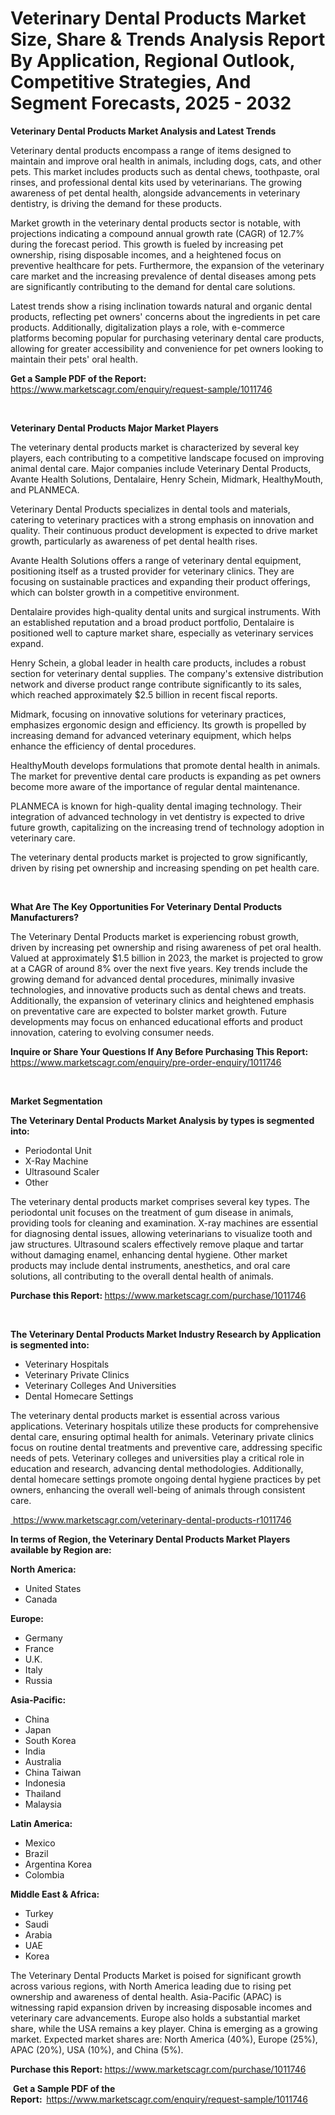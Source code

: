 <p><h1>Veterinary Dental Products Market Size, Share & Trends Analysis Report By Application, Regional Outlook, Competitive Strategies, And Segment Forecasts, 2025 - 2032</h1></p><p><strong>Veterinary Dental Products Market Analysis and Latest Trends</strong></p>
<p><p>Veterinary dental products encompass a range of items designed to maintain and improve oral health in animals, including dogs, cats, and other pets. This market includes products such as dental chews, toothpaste, oral rinses, and professional dental kits used by veterinarians. The growing awareness of pet dental health, alongside advancements in veterinary dentistry, is driving the demand for these products.</p><p>Market growth in the veterinary dental products sector is notable, with projections indicating a compound annual growth rate (CAGR) of 12.7% during the forecast period. This growth is fueled by increasing pet ownership, rising disposable incomes, and a heightened focus on preventive healthcare for pets. Furthermore, the expansion of the veterinary care market and the increasing prevalence of dental diseases among pets are significantly contributing to the demand for dental care solutions.</p><p>Latest trends show a rising inclination towards natural and organic dental products, reflecting pet owners' concerns about the ingredients in pet care products. Additionally, digitalization plays a role, with e-commerce platforms becoming popular for purchasing veterinary dental care products, allowing for greater accessibility and convenience for pet owners looking to maintain their pets' oral health.</p></p>
<p><strong>Get a Sample PDF of the Report:&nbsp;</strong> <a href="https://www.marketscagr.com/enquiry/request-sample/1011746?utm_campaign=2097&utm_medium=2&utm_source=Github&utm_content=ia&utm_term=18042025&utm_id=veterinary-dental-products">https://www.marketscagr.com/enquiry/request-sample/1011746</a></p>
<p>&nbsp;</p>
<p><strong>Veterinary Dental Products Major Market Players</strong></p>
<p><p>The veterinary dental products market is characterized by several key players, each contributing to a competitive landscape focused on improving animal dental care. Major companies include Veterinary Dental Products, Avante Health Solutions, Dentalaire, Henry Schein, Midmark, HealthyMouth, and PLANMECA.</p><p>Veterinary Dental Products specializes in dental tools and materials, catering to veterinary practices with a strong emphasis on innovation and quality. Their continuous product development is expected to drive market growth, particularly as awareness of pet dental health rises.</p><p>Avante Health Solutions offers a range of veterinary dental equipment, positioning itself as a trusted provider for veterinary clinics. They are focusing on sustainable practices and expanding their product offerings, which can bolster growth in a competitive environment.</p><p>Dentalaire provides high-quality dental units and surgical instruments. With an established reputation and a broad product portfolio, Dentalaire is positioned well to capture market share, especially as veterinary services expand.</p><p>Henry Schein, a global leader in health care products, includes a robust section for veterinary dental supplies. The company's extensive distribution network and diverse product range contribute significantly to its sales, which reached approximately $2.5 billion in recent fiscal reports.</p><p>Midmark, focusing on innovative solutions for veterinary practices, emphasizes ergonomic design and efficiency. Its growth is propelled by increasing demand for advanced veterinary equipment, which helps enhance the efficiency of dental procedures.</p><p>HealthyMouth develops formulations that promote dental health in animals. The market for preventive dental care products is expanding as pet owners become more aware of the importance of regular dental maintenance.</p><p>PLANMECA is known for high-quality dental imaging technology. Their integration of advanced technology in vet dentistry is expected to drive future growth, capitalizing on the increasing trend of technology adoption in veterinary care.</p><p>The veterinary dental products market is projected to grow significantly, driven by rising pet ownership and increasing spending on pet health care.</p></p>
<p>&nbsp;</p>
<p><strong>What Are The Key Opportunities For Veterinary Dental Products Manufacturers?</strong></p>
<p><p>The Veterinary Dental Products market is experiencing robust growth, driven by increasing pet ownership and rising awareness of pet oral health. Valued at approximately $1.5 billion in 2023, the market is projected to grow at a CAGR of around 8% over the next five years. Key trends include the growing demand for advanced dental procedures, minimally invasive technologies, and innovative products such as dental chews and treats. Additionally, the expansion of veterinary clinics and heightened emphasis on preventative care are expected to bolster market growth. Future developments may focus on enhanced educational efforts and product innovation, catering to evolving consumer needs.</p></p>
<p><strong>Inquire or Share Your Questions If Any Before Purchasing This Report:</strong> <a href="https://www.marketscagr.com/enquiry/pre-order-enquiry/1011746?utm_campaign=2097&utm_medium=2&utm_source=Github&utm_content=ia&utm_term=18042025&utm_id=veterinary-dental-products">https://www.marketscagr.com/enquiry/pre-order-enquiry/1011746</a></p>
<p>&nbsp;</p>
<p><strong>Market Segmentation</strong></p>
<p><strong>The Veterinary Dental Products Market Analysis by types is segmented into:</strong></p>
<p><ul><li>Periodontal Unit</li><li>X-Ray Machine</li><li>Ultrasound Scaler</li><li>Other</li></ul></p>
<p><p>The veterinary dental products market comprises several key types. The periodontal unit focuses on the treatment of gum disease in animals, providing tools for cleaning and examination. X-ray machines are essential for diagnosing dental issues, allowing veterinarians to visualize tooth and jaw structures. Ultrasound scalers effectively remove plaque and tartar without damaging enamel, enhancing dental hygiene. Other market products may include dental instruments, anesthetics, and oral care solutions, all contributing to the overall dental health of animals.</p></p>
<p><strong>Purchase this Report:&nbsp;</strong><a href="https://www.marketscagr.com/purchase/1011746?utm_campaign=2097&utm_medium=2&utm_source=Github&utm_content=ia&utm_term=18042025&utm_id=veterinary-dental-products">https://www.marketscagr.com/purchase/1011746</a></p>
<p>&nbsp;</p>
<p><strong>The Veterinary Dental Products Market Industry Research by Application is segmented into:</strong></p>
<p><ul><li>Veterinary Hospitals</li><li>Veterinary Private Clinics</li><li>Veterinary Colleges And Universities</li><li>Dental Homecare Settings</li></ul></p>
<p><p>The veterinary dental products market is essential across various applications. Veterinary hospitals utilize these products for comprehensive dental care, ensuring optimal health for animals. Veterinary private clinics focus on routine dental treatments and preventive care, addressing specific needs of pets. Veterinary colleges and universities play a critical role in education and research, advancing dental methodologies. Additionally, dental homecare settings promote ongoing dental hygiene practices by pet owners, enhancing the overall well-being of animals through consistent care.</p></p>
<p><a href="https://www.marketscagr.com/veterinary-dental-products-r1011746?utm_campaign=2097&utm_medium=2&utm_source=Github&utm_content=ia&utm_term=18042025&utm_id=veterinary-dental-products">&nbsp;https://www.marketscagr.com/veterinary-dental-products-r1011746</a></p>
<p><strong>In terms of Region, the Veterinary Dental Products Market Players available by Region are:</strong></p>
<p>
    <p> <strong> North America: </strong>
        <ul>
            <li>United States</li>
            <li>Canada</li>
        </ul>
        </p> 
    <p> <strong> Europe: </strong>
        <ul>
            <li>Germany</li>
            <li>France</li>
            <li>U.K.</li>
            <li>Italy</li>
            <li>Russia</li>
        </ul>
        </p> 
    <p> <strong> Asia-Pacific: </strong>
        <ul>
            <li>China</li>
            <li>Japan</li>
            <li>South Korea</li>
            <li>India</li>
            <li>Australia</li>
            <li>China Taiwan</li>
            <li>Indonesia</li>
            <li>Thailand</li>
            <li>Malaysia</li>
        </ul>
        </p> 
    <p> <strong> Latin America: </strong>
        <ul>
            <li>Mexico</li>
            <li>Brazil</li>
            <li>Argentina Korea</li>
            <li>Colombia</li>
        </ul>
        </p> 
    <p> <strong> Middle East & Africa: </strong>
        <ul>
            <li>Turkey</li>
            <li>Saudi</li>
            <li>Arabia</li>
            <li>UAE</li>
            <li>Korea</li>
        </ul>
    </p>
    </p>
<p><p>The Veterinary Dental Products Market is poised for significant growth across various regions, with North America leading due to rising pet ownership and awareness of dental health. Asia-Pacific (APAC) is witnessing rapid expansion driven by increasing disposable incomes and veterinary care advancements. Europe also holds a substantial market share, while the USA remains a key player. China is emerging as a growing market. Expected market shares are: North America (40%), Europe (25%), APAC (20%), USA (10%), and China (5%).</p></p>
<p><strong>Purchase this Report: </strong><a href="https://www.marketscagr.com/purchase/1011746?utm_campaign=2097&utm_medium=2&utm_source=Github&utm_content=ia&utm_term=18042025&utm_id=veterinary-dental-products">https://www.marketscagr.com/purchase/1011746</a></p>
<p>&nbsp;<strong>Get a Sample PDF of the Report:&nbsp;&nbsp;</strong><a href="https://www.marketscagr.com/enquiry/request-sample/1011746?utm_campaign=2097&utm_medium=2&utm_source=Github&utm_content=ia&utm_term=18042025&utm_id=veterinary-dental-products">https://www.marketscagr.com/enquiry/request-sample/1011746</a></p>
<p><strong></strong></p>
<p><p></p><p></p><p></p></p>
